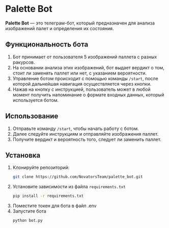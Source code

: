 # Palette Bot

**Palette Bot** — это телеграм-бот, который предназначен для анализа изображений палет и определения их состояния.

## Функциональность бота

1. Бот принимает от пользователя 5 изображений паллета с разных ракурсов.
2. На основании анализа этих изображений, бот выдает вердикт о том, стоит ли заменять паллет или нет, с указанием вероятности.
3. Управление ботом происходит с помощью команды `/start`, после которой дальнейшая навигация осуществляется через кнопки.
4. Нажав на кнопку с инструкцией, пользователь может в любой момент получить напоминание о формате входных данных, который используется ботом.

## Использование

1. Отправьте команду `/start`, чтобы начать работу с ботом.
2. Далее следуйте инструкциям и отправляйте изображения паллет.
3. Получите вердикт и вероятность того, следует ли заменить паллет.

## Установка

1. Клонируйте репозиторий:
    ```bash
    git clone https://github.com/NovatorsTeam/palette_bot.git
    ```
2. Установите зависимости из файла `requirements.txt`
    ```bash
    pip install -r requirements.txt
    ```
3. Поместите токен для бота в файл .env
4. Запустите бота
    ```bash
    python bot.py
    ```
